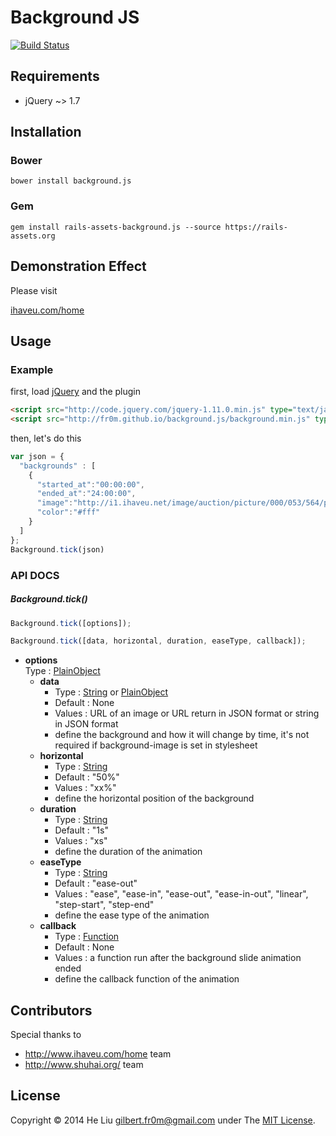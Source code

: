 # Background JS
[![Build Status](https://travis-ci.org/fr0m/background.js.png?branch=v0.0.5)](https://travis-ci.org/fr0m/background.js)

## Requirements

* jQuery ~> 1.7

## Installation

### Bower 

    bower install background.js

### Gem

   	gem install rails-assets-background.js --source https://rails-assets.org

## Demonstration Effect

Please visit

[ihaveu.com/home](http://www.ihaveu.com/home)

## Usage

### Example

first, load [jQuery](http://jquery.com/) and the plugin<br />
```html
<script src="http://code.jquery.com/jquery-1.11.0.min.js" type="text/javascript"></script>
<script src="http://fr0m.github.io/background.js/background.min.js" type="text/javascript"></script>
```
then, let's do this<br />
```javascript
var json = {
  "backgrounds" : [
    {
      "started_at":"00:00:00",
      "ended_at":"24:00:00",
      "image":"http://i1.ihaveu.net/image/auction/picture/000/053/564/path/16dd7c4e.jpg",
      "color":"#fff"
    }
  ]	
};
Background.tick(json)
```

### API DOCS

##### Background.tick()

```javascript
Background.tick([options]);
```
```javascript
Background.tick([data, horizontal, duration, easeType, callback]);
```
- **options**<br />
	Type : [PlainObject](http://api.jquery.com/Types/#PlainObject)
	- **data**
		- Type : [String](http://api.jquery.com/Types/#String) or [PlainObject](http://api.jquery.com/Types/#PlainObject)
		- Default : None
		- Values : URL of an image or URL return in JSON format or string in JSON format
		- define the background and how it will change by time, it's not required if background-image is set in stylesheet
	- **horizontal**
		- Type : [String](http://api.jquery.com/Types/#String)
		- Default : "50%"
		- Values : "xx%"
		- define the horizontal position of the background
	- **duration**
		- Type : [String](http://api.jquery.com/Types/#String)
		- Default : "1s"
		- Values : "xs"
		- define the duration of the animation
	- **easeType**
		- Type : [String](http://api.jquery.com/Types/#String)
		- Default : "ease-out"
		- Values : "ease", "ease-in", "ease-out", "ease-in-out", "linear", "step-start", "step-end"
		- define the ease type of the animation
	- **callback**
		- Type : [Function](http://api.jquery.com/Types/#Function)
		- Default : None
		- Values : a function run after the background slide animation ended
		- define the callback function of the animation

## Contributors

Special thanks to

* http://www.ihaveu.com/home team
* http://www.shuhai.org/ team

## License

Copyright © 2014 He Liu <gilbert.fr0m@gmail.com> under The [MIT License](http://opensource.org/licenses/MIT).
